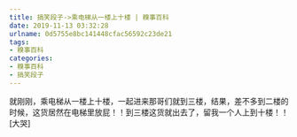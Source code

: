 ```yaml
---
title: 搞笑段子->乘电梯从一楼上十楼 | 糗事百科
date: 2019-11-13 03:32:28
urlname: 0d5755e8bc141448cfac56592c23de21
tags: 
- 糗事百科
categories:
- 糗事百科
- 搞笑段子
---
```

就刚刚，乘电梯从一楼上十楼，一起进来那哥们就到三楼，结果，差不多到二楼的时候，这货居然在电梯里放屁！！到三楼这货就出去了，留我一个人上到十楼！！[大哭]


